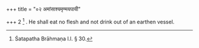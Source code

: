 +++
title = "०२ अमांसाश्यमृण्मयपायी"

+++
2 [^2] . He shall eat no flesh and not drink out of an earthen vessel.


[^2]:  Śatapatha Brāhmaṇa l.l. § 30.


